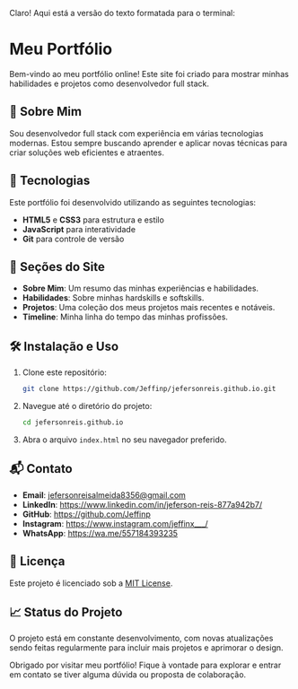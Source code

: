 Claro! Aqui está a versão do texto formatada para o terminal:

# Meu Portfólio

Bem-vindo ao meu portfólio online! Este site foi criado para mostrar minhas habilidades e projetos como desenvolvedor full stack.

## 🚀 Sobre Mim

Sou desenvolvedor full stack com experiência em várias tecnologias modernas. Estou sempre buscando aprender e aplicar novas técnicas para criar soluções web eficientes e atraentes.

## 🌟 Tecnologias

Este portfólio foi desenvolvido utilizando as seguintes tecnologias:

- **HTML5** e **CSS3** para estrutura e estilo
- **JavaScript** para interatividade
- **Git** para controle de versão

## 📂 Seções do Site

- **Sobre Mim**: Um resumo das minhas experiências e habilidades.
- **Habilidades**: Sobre minhas hardskills e softskills.
- **Projetos**: Uma coleção dos meus projetos mais recentes e notáveis.
- **Timeline**: Minha linha do tempo das minhas profissões.

## 🛠️ Instalação e Uso

1. Clone este repositório:

   ```bash
   git clone https://github.com/Jeffinp/jefersonreis.github.io.git
   ```

2. Navegue até o diretório do projeto:

   ```bash
   cd jefersonreis.github.io
   ```

3. Abra o arquivo `index.html` no seu navegador preferido.

## 📬 Contato

- **Email**: jefersonreisalmeida8356@gmail.com
- **LinkedIn**: https://www.linkedin.com/in/jeferson-reis-877a942b7/
- **GitHub**: https://github.com/Jeffinp
- **Instagram**: https://www.instagram.com/jeffinx___/
- **WhatsApp**: https://wa.me/557184393235

## 📝 Licença

Este projeto é licenciado sob a [MIT License](LICENSE).

## 📈 Status do Projeto

O projeto está em constante desenvolvimento, com novas atualizações sendo feitas regularmente para incluir mais projetos e aprimorar o design.

Obrigado por visitar meu portfólio! Fique à vontade para explorar e entrar em contato se tiver alguma dúvida ou proposta de colaboração.
